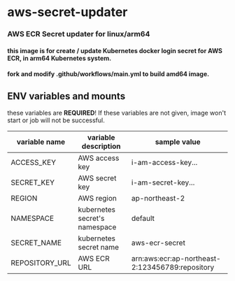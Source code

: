 # aws-secret-updater
### AWS ECR Secret updater for linux/arm64
#### this image is for create / update Kubernetes docker login secret for AWS ECR, in arm64 Kubernetes system.
#### fork and modify .github/workflows/main.yml to build amd64 image.

## ENV variables and mounts
these variables are **REQUIRED**! If these variables are not given, image won't start or job will not be successful.

| variable name       | variable description          | sample value                                    |
|---------------------|-------------------------------|-------------------------------------------------|
| ACCESS_KEY          | AWS access key                | i-am-access-key...                              |
| SECRET_KEY          | AWS secret key                | i-am-secret-key...                              |
| REGION              | AWS region                    | ap-northeast-2                                  |
| NAMESPACE           | kubernetes secret's namespace | default                                         |
| SECRET_NAME         | kubernetes secret name        | aws-ecr-secret                                  |
| REPOSITORY_URL      | AWS ECR URL                   | arn:aws:ecr:ap-northeast-2:123456789:repository |
